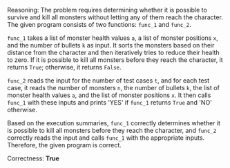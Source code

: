 Reasoning: 
The problem requires determining whether it is possible to survive and kill all monsters without letting any of them reach the character. The given program consists of two functions: `func_1` and `func_2`. 

`func_1` takes a list of monster health values `a`, a list of monster positions `x`, and the number of bullets `k` as input. It sorts the monsters based on their distance from the character and then iteratively tries to reduce their health to zero. If it is possible to kill all monsters before they reach the character, it returns `True`; otherwise, it returns `False`.

`func_2` reads the input for the number of test cases `t`, and for each test case, it reads the number of monsters `n`, the number of bullets `k`, the list of monster health values `a`, and the list of monster positions `x`. It then calls `func_1` with these inputs and prints 'YES' if `func_1` returns `True` and 'NO' otherwise.

Based on the execution summaries, `func_1` correctly determines whether it is possible to kill all monsters before they reach the character, and `func_2` correctly reads the input and calls `func_1` with the appropriate inputs. Therefore, the given program is correct.

Correctness: **True**